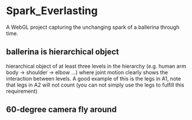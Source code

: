 # Spark_Everlasting

A WebGL project capturing the unchanging spark of a ballerina through time.

## ballerina is hierarchical object 

hierarchical object of at least three levels in the hierarchy  (e.g. human arm body -> shoulder -> elbow ...) where joint motion clearly shows the interaction between levels. A good example of this is the legs in A1, note that legs in A2 will not count (you can not simply use the legs to fulfill this requirement)

## 60-degree camera fly around
